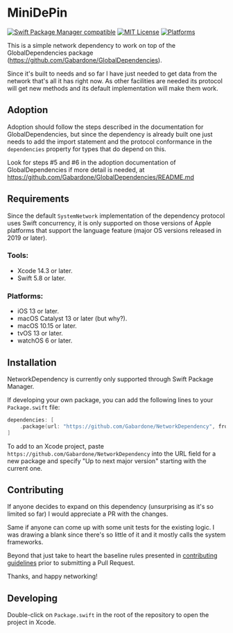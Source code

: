 # MiniDePin
[![Swift Package Manager compatible](https://img.shields.io/badge/SPM-compatible-4BC51D.svg?style=flat)](https://github.com/apple/swift-package-manager)
[![MIT License](https://img.shields.io/badge/SPM-compatible-4BC51D.svg?style=flat)](https://mit-license.org/)
[![Platforms](https://img.shields.io/badge/platform-ios%20%7C%20osx%20%7C%20watchos%20%7C%20tvos-%23989898)](https://apple.com/developer)

This is a simple network dependency to work on top of the GlobalDependencies package
(https://github.com/Gabardone/GlobalDependencies).

Since it's built to needs and so far I have just needed to get data from the network that's all it has right now. As
other facilities are needed its protocol will get new methods and its default implementation will make them work.

## Adoption

Adoption should follow the steps described in the documentation for GlobalDependencies, but since the dependency is
already built one just needs to add the import statement and the protocol conformance in the `dependencies` property for
types that do depend on this.

Look for steps #5 and #6 in the adoption documentation of GlobalDependencies if more detail is needed, at
https://github.com/Gabardone/GlobalDependencies/README.md

## Requirements

Since the default `SystemNetwork` implementation of the dependency protocol uses Swift concurrency, it is only supported
on those versions of Apple platforms that support the language feature (major OS versions released in 2019 or later). 

### Tools:

* Xcode 14.3 or later.
* Swift 5.8 or later.

### Platforms:

* iOS 13 or later.
* macOS Catalyst 13 or later (but why?).
* macOS 10.15 or later.
* tvOS 13 or later.
* watchOS 6 or later.

## Installation

NetworkDependency is currently only supported through Swift Package Manager.

If developing your own package, you can add the following lines to your `Package.swift` file:

```swift
dependencies: [
    .package(url: "https://github.com/Gabardone/NetworkDependency", from: "1.0.0"),
]
```

To add to an Xcode project, paste `https://github.com/Gabardone/NetworkDependency` into the URL field for a new package
and specify "Up to next major version" starting with the current one.

## Contributing

If anyone decides to expand on this dependency (unsurprising as it's so limited so far) I would appreciate a PR with the
changes.

Same if anyone can come up with some unit tests for the existing logic. I was drawing a blank since there's so little of
it and it mostly calls the system frameworks.

Beyond that just take to heart the baseline rules presented in  [contributing guidelines](Contributing.md) prior to
submitting a Pull Request.

Thanks, and happy networking!

## Developing

Double-click on `Package.swift` in the root of the repository to open the project in Xcode.
